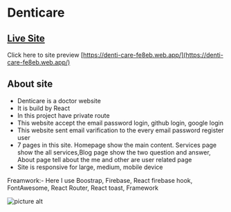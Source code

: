 # Denticare

## [Live Site](https://denti-care-fe8eb.web.app/)

Click here to site preview [https://denti-care-fe8eb.web.app/](https://denti-care-fe8eb.web.app/)


## About site

<ul>
<li>Denticare is a doctor website</li>
<li>It is build by React</li>
<li>In this project have private route</li>
<li>This website accept the email password login, github login, google login</li>
<li>This website sent email varification to the every email password register user</li>
<li>7 pages in this site. Homepage show the main content. Services page show the all services,Blog page show the two question and answer, About page tell about the me and other are user related page</li>
<li>Site is responsive for large, medium, mobile device</li>
</ul>


<p>Freamwork:- Here I use Boostrap, Firebase, React firebase hook, FontAwesome, React Router, React toast, Framework</p>


![picture alt](https://i.ibb.co/hgDhhtb/screencapture-denti-care-fe8eb-web-app-Home-2022-04-18-21-25-52.png "Denticare")
